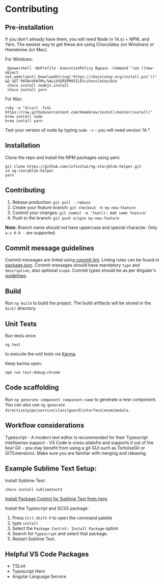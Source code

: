 # Contributing

## Pre-installation

If you don't already have them, you will need Node (v 14.x) + NPM, and Yarn. The easiest way to get these are using Chocolatey (on Windows) or Homebrew (on Mac).

For Windows:

```
 @powershell -NoProfile -ExecutionPolicy Bypass -Command "iex ((new-object net.webclient).DownloadString('https://chocolatey.org/install.ps1'))" && SET PATH=%PATH%;%ALLUSERSPROFILE%\chocolatey\bin
 choco install nodejs.install
 choco install yarn
```

For Mac:

```
ruby -e "$(curl -fsSL https://raw.githubusercontent.com/Homebrew/install/master/install)"
brew install node
brew install yarn
```

Test your version of node by typing `node -v` - you will need version 14.\*.

## Installation

Clone the repo and install the NPM packages using yarn:

```
git clone https://github.com/infinitai/ng-storyblok-helper.git
cd ng-storyblok-helper
yarn
```

## Contributing

1. Rebase production: `git pull --rebase`
2. Create your feature branch: `git checkout -b my-new-feature`
3. Commit your changes: `git commit -m 'feat(): Add some feature'`
4. Push to the branch: `git push origin my-new-feature`

**Note:** Branch name should not have uppercase and special character. Only `a-z 0-9 -` are supported.

## Commit message guidelines

Commit messages are linted using [commit-lint](https://github.com/marionebl/commitlint). Linting rules can be found in [package.json](https://github.com/nib-group/angular-wn/blob/master/package.json#L54). Commit messages should have mandatory `type` and `description`, also optional `scope`. Commit types should be as per Angular's [guidelines](https://github.com/angular/angular/blob/master/CONTRIBUTING.md#type).

## Build

Run `ng build` to build the project. The build artifacts will be stored in the `dist/` directory.

## Unit Tests

Run tests once:

```
ng test
```

to execute the unit tests via [Karma](https://karma-runner.github.io).

Keep karma open:

```
npm run test:debug:chrome
```

## Code scaffolding

Run `ng generate component component-name` to generate a new component. You can also use `ng generate directive|pipe|service|class|guard|interface|enum|module`.

## Workflow considerations

Typescript - A modern text editor is recommended for their Typescript intellisense support - VS Code is cross-platofm and supports it out of the box!
Git - you may benefit from using a git GUI such as TortoiseGit or GITExtensions. Make sure you are familiar with merging and rebasing.

## Example Sublime Text Setup:

Install Sublime Text:

```
choco install sublimetext3
```

[Install Package Control for Sublime Text from here](https://packagecontrol.io/installation#st3).

Install the Typescript and SCSS package:

1. Press `Ctrl-Shift-P` to open the command palette
2. type `install`
3. Select the `Package Control: Install Package` option
4. Search for `Typescript` and select that package.
5. Restart Sublime Text.

## Helpful VS Code Packages

-   TSLint
-   Typescript Hero
-   Angular Language Service

